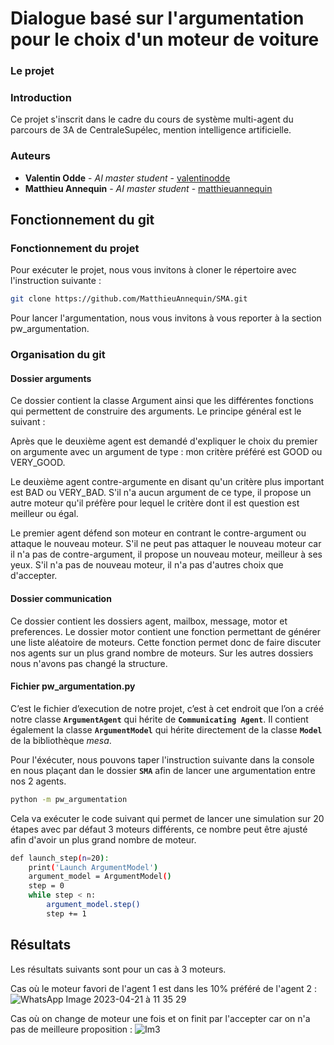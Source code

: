 # Dialogue basé sur l'argumentation pour le choix d'un moteur de voiture

### Le projet

### Introduction
Ce projet s'inscrit dans le cadre du cours de système multi-agent du parcours de 3A de CentraleSupélec, mention intelligence artificielle.

### Auteurs
- **Valentin Odde** - *AI master student* - [valentinodde](https://github.com/valentinodde)
- **Matthieu Annequin** - *AI master student* - [matthieuannequin](https://github.com/matthieuannequin)

## Fonctionnement du git
### Fonctionnement du projet

Pour exécuter le projet, nous vous invitons à cloner le répertoire avec l'instruction suivante : 
```sh
git clone https://github.com/MatthieuAnnequin/SMA.git
```

Pour lancer l'argumentation, nous vous invitons à vous reporter à la section pw_argumentation.

### Organisation du git

#### Dossier arguments
Ce dossier contient la classe Argument ainsi que les différentes fonctions qui permettent de construire des arguments.
Le principe général est le suivant : 

Après que le deuxième agent est demandé d'expliquer le choix du premier on argumente avec un argument de type : mon critère préféré est GOOD ou VERY_GOOD.

Le deuxième agent contre-argumente en disant qu'un critère plus important est BAD ou VERY_BAD. S'il n'a aucun argument de ce type, il propose un autre moteur qu'il préfère pour lequel le critère dont il est question est meilleur ou égal. 

Le premier agent défend son moteur en contrant le contre-argument ou attaque le nouveau moteur. S'il ne peut pas attaquer le nouveau moteur car il n'a pas de contre-argument, il propose un nouveau moteur, meilleur à ses yeux. S'il n'a pas de nouveau moteur, il n'a pas d'autres choix que d'accepter.

#### Dossier communication
Ce dossier contient les dossiers agent, mailbox, message, motor et preferences. Le dossier motor contient une fonction permettant de générer une liste aléatoire de moteurs. Cette fonction permet donc de faire discuter nos agents sur un plus grand nombre de moteurs.
Sur les autres dossiers nous n'avons pas changé la structure.

#### Fichier pw_argumentation.py

C’est le fichier d’execution de notre projet, c’est à cet endroit que l’on a créé notre classe **`ArgumentAgent`** qui hérite de  **`Communicating Agent`**. 
Il contient également la classe **`ArgumentModel`** qui hérite directement de  la classe **`Model`** de la bibliothèque *mesa*. 

Pour l'éxécuter, nous pouvons taper l'instruction suivante dans la console en nous plaçant dan le dossier **`SMA`** afin de lancer une argumentation entre nos 2 agents.
```sh
python -m pw_argumentation
```

Cela va exécuter le code suivant qui permet de lancer une simulation sur 20 étapes avec par défaut 3 moteurs différents, ce nombre peut être ajusté afin d'avoir un plus grand nombre de moteur.
```sh
def launch_step(n=20):
    print('Launch ArgumentModel')
    argument_model = ArgumentModel()
    step = 0
    while step < n:
        argument_model.step()
        step += 1
```

## Résultats
Les résultats suivants sont pour un cas à 3 moteurs.

Cas où le moteur favori de l'agent 1 est dans les 10% préféré de l'agent 2 :  
![WhatsApp Image 2023-04-21 à 11 35 29](https://user-images.githubusercontent.com/82157628/233603790-84bc439b-997d-4082-a38b-a438cd446045.jpg)

Cas où on change de moteur une fois et on finit par l'accepter car on n'a pas de meilleure proposition : 
![Im3](https://user-images.githubusercontent.com/82157628/233605984-9c44a258-e98b-431f-8e68-d474b3723124.jpg)
